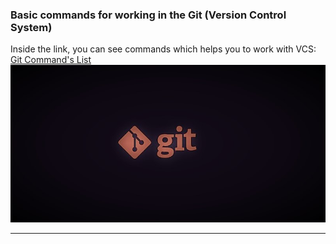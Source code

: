 ### Basic commands for working in the Git (Version Control System)
Inside the link, you can see commands which helps you to work with VCS:
[Git Command's List](https://github.com/bakNa2t/git_commands/blob/main/git_commands.md)
[![Git Commands List](./git.jpg)](https://github.com/bakNa2t/git_commands/blob/main/git_commands.md)
___